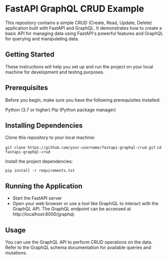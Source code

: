 # FastAPI GraphQL CRUD Example
This repository contains a simple CRUD (Create, Read, Update, Delete) application built with FastAPI and GraphQL. It demonstrates how to create a basic API for managing data using FastAPI's powerful features and GraphQL for querying and manipulating data.

## Getting Started
These instructions will help you set up and run the project on your local machine for development and testing purposes.

## Prerequisites
Before you begin, make sure you have the following prerequisites installed:

Python (3.7 or higher)
Pip (Python package manager)

## Installing Dependencies
Clone this repository to your local machine:

`git clone https://github.com/your-username/fastapi-graphql-crud.git`
`cd fastapi-graphql-crud`

Install the project dependencies:

`pip install -r requirements.txt`


## Running the Application

- Start the FastAPI server 
- Open your web browser or use a tool like GraphiQL to interact with the GraphQL API. The GraphQL endpoint can be accessed at http://localhost:8000/graphql.


## Usage
You can use the GraphQL API to perform CRUD operations on the data. Refer to the GraphQL schema documentation for available queries and mutations.